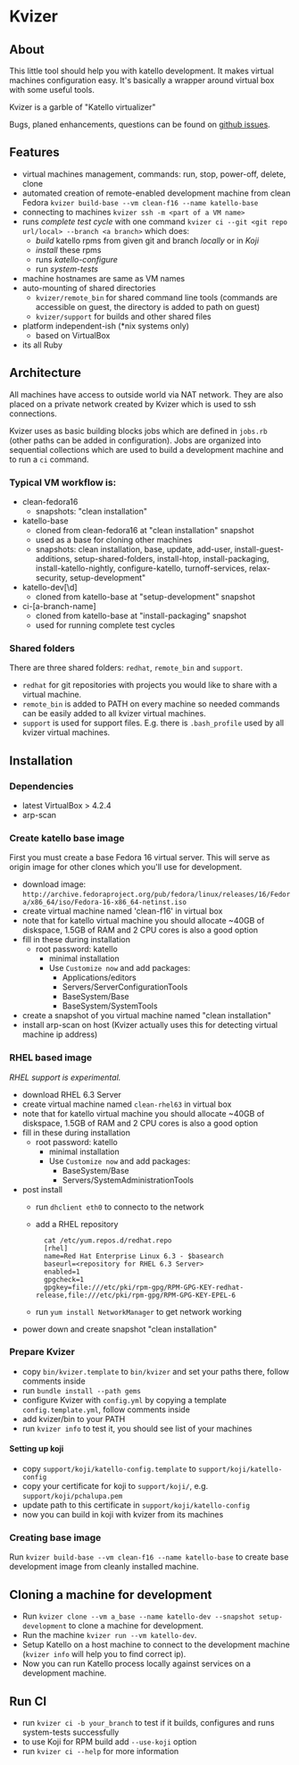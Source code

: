 # Kvizer

## About

This little tool should help you with katello development. It makes virtual machines configuration easy. It's basically a wrapper around virtual box with some useful tools.

Kvizer is a garble of "Katello virtualizer"

Bugs, planed enhancements, questions can be found on [github issues](https://github.com/pitr-ch/kvizer/issues).

## Features

- virtual machines management, commands: run, stop, power-off, delete, clone
- automated creation of remote-enabled development machine from clean Fedora `kvizer build-base --vm clean-f16 --name katello-base`
- connecting to machines `kvizer ssh -m <part of a VM name>`
- runs *complete test cycle* with one command `kvizer ci --git <git repo url/local> --branch <a branch>` which does:
  - *build* katello rpms from given git and branch *locally* or in *Koji*
  - *install* these rpms
  - runs *katello-configure*
  - run *system-tests*
- machine hostnames are same as VM names
- auto-mounting of shared directories
  - `kvizer/remote_bin` for shared command line tools (commands are accessible on guest, the directory is added to path on guest)
  - `kvizer/support` for builds and other shared files
- platform independent-ish (*nix systems only)
  - based on VirtualBox
- its all Ruby

## Architecture

All machines have access to outside world via NAT network. They are also placed on a private network created by Kvizer which is used to ssh connections.

Kvizer uses as basic building blocks jobs which are defined in `jobs.rb` (other paths can be added in configuration). Jobs are organized into sequential collections which are used to build a development machine and to run a `ci` command.

### Typical VM workflow is:

- clean-fedora16
  - snapshots: "clean installation"
- katello-base
  - cloned from clean-fedora16 at "clean installation" snapshot
  - used as a base for cloning other machines
  - snapshots: clean installation, base, update, add-user, install-guest-additions, setup-shared-folders, install-htop, install-packaging, install-katello-nightly, configure-katello, turnoff-services, relax-security, setup-development"
- katello-dev[\d]
  - cloned from katello-base at "setup-development" snapshot
- ci-[a-branch-name]
  - cloned from katello-base at "install-packaging" snapshot
  - used for running complete test cycles

### Shared folders

There are three shared folders: `redhat`, `remote_bin` and `support`.

- `redhat` for git repositories with projects you would like to share with a virtual machine.
- `remote_bin` is added to PATH on every machine so needed commands can be easily added to all kvizer virtual machines.
- `support` is used for support files. E.g. there is `.bash_profile` used by all kvizer virtual machines.

## Installation

### Dependencies

- latest VirtualBox > 4.2.4
- arp-scan

### Create katello base image

First you must create a base Fedora 16 virtual server. This will serve as origin image for other clones which you'll use for development.

- download image: `http://archive.fedoraproject.org/pub/fedora/linux/releases/16/Fedora/x86_64/iso/Fedora-16-x86_64-netinst.iso`
- create virtual machine named 'clean-f16' in virtual box
- note that for katello virtual machine you should allocate ~40GB of diskspace, 1.5GB of RAM and 2 CPU cores is also a good option
- fill in these during installation
  - root password: katello
    - minimal installation
    - Use `Customize now` and add packages:
      - Applications/editors
      - Servers/ServerConfigurationTools
      - BaseSystem/Base
      - BaseSystem/SystemTools
- create a snapshot of you virtual machine named "clean installation"
- install arp-scan on host (Kvizer actually uses this for detecting virtual machine ip address)

### RHEL based image

_RHEL support is experimental._

- download RHEL 6.3 Server
- create virtual machine named `clean-rhel63` in virtual box
- note that for katello virtual machine you should allocate ~40GB of diskspace, 1.5GB of RAM and 2 CPU cores is also a good option
- fill in these during installation
  - root password: katello
    - minimal installation
    - Use `Customize now` and add packages:
      - BaseSystem/Base
      - Servers/SystemAdministrationTools
- post install
  - run `dhclient eth0` to connecto to the network
  - add a RHEL repository

          cat /etc/yum.repos.d/redhat.repo
          [rhel]
          name=Red Hat Enterprise Linux 6.3 - $basearch
          baseurl=<repository for RHEL 6.3 Server>
          enabled=1
          gpgcheck=1
          gpgkey=file:///etc/pki/rpm-gpg/RPM-GPG-KEY-redhat-release,file:///etc/pki/rpm-gpg/RPM-GPG-KEY-EPEL-6

  - run `yum install NetworkManager` to get network working
- power down and create snapshot "clean installation"

### Prepare Kvizer

- copy `bin/kvizer.template` to `bin/kvizer` and set your paths there, follow comments inside
- run `bundle install --path gems`
- configure Kvizer with `config.yml` by copying a template `config.template.yml`, follow comments inside
- add kvizer/bin to your PATH
- run `kvizer info` to test it, you should see list of your machines

#### Setting up koji

- copy `support/koji/katello-config.template` to `support/koji/katello-config`
- copy your certificate for koji to `support/koji/`, e.g. `support/koji/pchalupa.pem`
- update path to this certificate in `support/koji/katello-config`
- now you can build in koji with kvizer from its machines

### Creating base image

Run `kvizer build-base --vm clean-f16 --name katello-base` to create base development image from cleanly installed machine.

## Cloning a machine for development

- Run `kvizer clone --vm a_base --name katello-dev --snapshot setup-development` to clone a machine for development.
- Run the machine `kvizer run --vm katello-dev`.
- Setup Katello on a host machine to connect to the development machine (`kvizer info` will help you to find correct ip).
- Now you can run Katello process locally against services on a development machine.

## Run CI

- run `kvizer ci -b your_branch` to test if it builds, configures and runs system-tests successfully
- to use Koji for RPM build add `--use-koji` option
- run `kvizer ci --help` for more information



